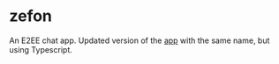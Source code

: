 # zefon

An E2EE chat app. Updated version of the [app](https://github.com/m-daniela/chat-app) with the same name, but using Typescript.